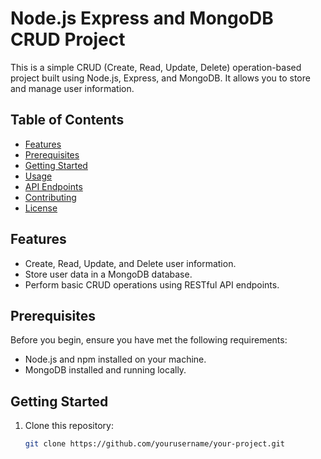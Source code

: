# Node.js Express and MongoDB CRUD Project

This is a simple CRUD (Create, Read, Update, Delete) operation-based project built using Node.js, Express, and MongoDB. It allows you to store and manage user information.

## Table of Contents

- [Features](#features)
- [Prerequisites](#prerequisites)
- [Getting Started](#getting-started)
- [Usage](#usage)
- [API Endpoints](#api-endpoints)
- [Contributing](#contributing)
- [License](#license)

## Features

- Create, Read, Update, and Delete user information.
- Store user data in a MongoDB database.
- Perform basic CRUD operations using RESTful API endpoints.

## Prerequisites

Before you begin, ensure you have met the following requirements:

- Node.js and npm installed on your machine.
- MongoDB installed and running locally.

## Getting Started

1. Clone this repository:

   ```bash
   git clone https://github.com/yourusername/your-project.git

